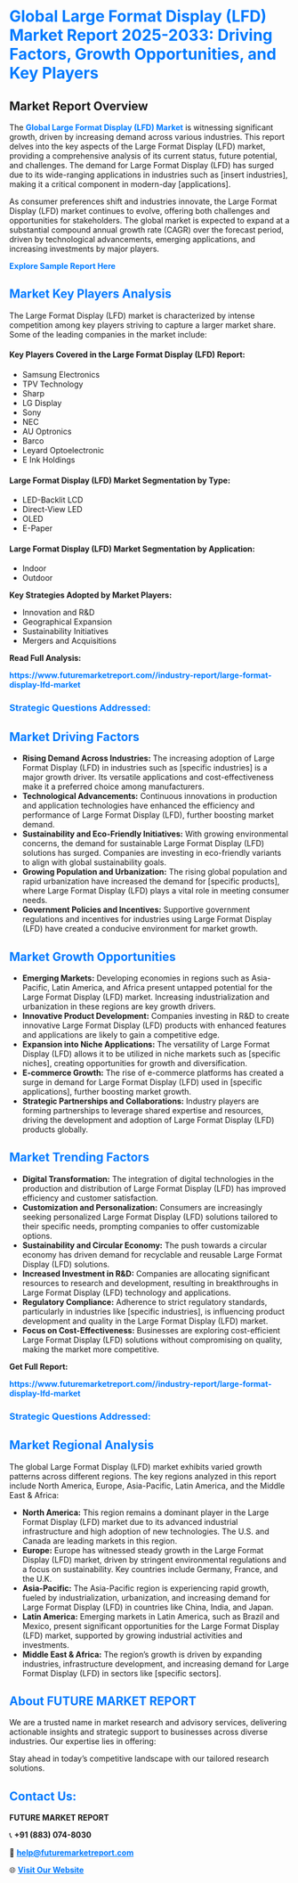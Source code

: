 <h1 style="color: #007BFF;">Global Large Format Display (LFD) Market Report 2025-2033: Driving Factors, Growth Opportunities, and Key Players</h1>

<section id="overview">
<h2>Market Report Overview</h2>
<p>The <a href="https://www.futuremarketreport.com//industry-report/large-format-display-lfd-market" style="color: #007BFF; text-decoration: none;"><strong>Global Large Format Display (LFD) Market</strong></a> is witnessing significant growth, driven by increasing demand across various industries. This report delves into the key aspects of the Large Format Display (LFD) market, providing a comprehensive analysis of its current status, future potential, and challenges. The demand for Large Format Display (LFD) has surged due to its wide-ranging applications in industries such as [insert industries], making it a critical component in modern-day [applications].</p>
<p>As consumer preferences shift and industries innovate, the Large Format Display (LFD) market continues to evolve, offering both challenges and opportunities for stakeholders. The global market is expected to expand at a substantial compound annual growth rate (CAGR) over the forecast period, driven by technological advancements, emerging applications, and increasing investments by major players.</p>
</section>

<section id="overview">
<p><a href="https://www.futuremarketreport.com//request-sample/reportId=76777" style="color: #007BFF; text-decoration: none;"><strong>Explore Sample Report Here</strong></a></p>
</section>

<section id="key-players">
<h2 style="color: #007BFF;">Market Key Players Analysis</h2>
<p>The Large Format Display (LFD) market is characterized by intense competition among key players striving to capture a larger market share. Some of the leading companies in the market include:</p>
<h4>Key Players Covered in the Large Format Display (LFD) Report:</h4>
<ul><li>Samsung Electronics</li><li>TPV Technology</li><li>Sharp</li><li>LG Display</li><li>Sony</li><li>NEC</li><li>AU Optronics</li><li>Barco</li><li>Leyard Optoelectronic</li><li>E Ink Holdings</li></ul>
<h4>Large Format Display (LFD) Market Segmentation by Type:</h4>
<ul><li>LED-Backlit LCD</li><li>Direct-View LED</li><li>OLED</li><li>E-Paper</li></ul>

<h4>Large Format Display (LFD) Market Segmentation by Application:</h4>
<ul><li>Indoor</li><li>Outdoor</li></ul>
<p><strong>Key Strategies Adopted by Market Players:</strong></p>
<ul>
<li>Innovation and R&D</li>
<li>Geographical Expansion</li>
<li>Sustainability Initiatives</li>
<li>Mergers and Acquisitions</li>
</ul>
</section>

<section>
<p><strong>Read Full Analysis: </strong></p><a href="https://www.futuremarketreport.com//industry-report/large-format-display-lfd-market" style="color: #007BFF; text-decoration: none;"><strong>https://www.futuremarketreport.com//industry-report/large-format-display-lfd-market</strong></a>
<h3 style="color: #007BFF;">Strategic Questions Addressed:</h3>
</section>

<section id="driving-factors">
<h2 style="color: #007BFF;">Market Driving Factors</h2>
<ul>
<li><strong>Rising Demand Across Industries:</strong> The increasing adoption of Large Format Display (LFD) in industries such as [specific industries] is a major growth driver. Its versatile applications and cost-effectiveness make it a preferred choice among manufacturers.</li>
<li><strong>Technological Advancements:</strong> Continuous innovations in production and application technologies have enhanced the efficiency and performance of Large Format Display (LFD), further boosting market demand.</li>
<li><strong>Sustainability and Eco-Friendly Initiatives:</strong> With growing environmental concerns, the demand for sustainable Large Format Display (LFD) solutions has surged. Companies are investing in eco-friendly variants to align with global sustainability goals.</li>
<li><strong>Growing Population and Urbanization:</strong> The rising global population and rapid urbanization have increased the demand for [specific products], where Large Format Display (LFD) plays a vital role in meeting consumer needs.</li>
<li><strong>Government Policies and Incentives:</strong> Supportive government regulations and incentives for industries using Large Format Display (LFD) have created a conducive environment for market growth.</li>
</ul>
</section>

<section id="growth-opportunities">
<h2 style="color: #007BFF;">Market Growth Opportunities</h2>
<ul>
<li><strong>Emerging Markets:</strong> Developing economies in regions such as Asia-Pacific, Latin America, and Africa present untapped potential for the Large Format Display (LFD) market. Increasing industrialization and urbanization in these regions are key growth drivers.</li>
<li><strong>Innovative Product Development:</strong> Companies investing in R&D to create innovative Large Format Display (LFD) products with enhanced features and applications are likely to gain a competitive edge.</li>
<li><strong>Expansion into Niche Applications:</strong> The versatility of Large Format Display (LFD) allows it to be utilized in niche markets such as [specific niches], creating opportunities for growth and diversification.</li>
<li><strong>E-commerce Growth:</strong> The rise of e-commerce platforms has created a surge in demand for Large Format Display (LFD) used in [specific applications], further boosting market growth.</li>
<li><strong>Strategic Partnerships and Collaborations:</strong> Industry players are forming partnerships to leverage shared expertise and resources, driving the development and adoption of Large Format Display (LFD) products globally.</li>
</ul>
</section>

<section id="trending-factors">
<h2 style="color: #007BFF;">Market Trending Factors</h2>
<ul>
<li><strong>Digital Transformation:</strong> The integration of digital technologies in the production and distribution of Large Format Display (LFD) has improved efficiency and customer satisfaction.</li>
<li><strong>Customization and Personalization:</strong> Consumers are increasingly seeking personalized Large Format Display (LFD) solutions tailored to their specific needs, prompting companies to offer customizable options.</li>
<li><strong>Sustainability and Circular Economy:</strong> The push towards a circular economy has driven demand for recyclable and reusable Large Format Display (LFD) solutions.</li>
<li><strong>Increased Investment in R&D:</strong> Companies are allocating significant resources to research and development, resulting in breakthroughs in Large Format Display (LFD) technology and applications.</li>
<li><strong>Regulatory Compliance:</strong> Adherence to strict regulatory standards, particularly in industries like [specific industries], is influencing product development and quality in the Large Format Display (LFD) market.</li>
<li><strong>Focus on Cost-Effectiveness:</strong> Businesses are exploring cost-efficient Large Format Display (LFD) solutions without compromising on quality, making the market more competitive.</li>
</ul>
</section>

<section>
<p><strong>Get Full Report: </strong></p><a href="https://www.futuremarketreport.com//industry-report/large-format-display-lfd-market" style="color: #007BFF; text-decoration: none;"><strong>https://www.futuremarketreport.com//industry-report/large-format-display-lfd-market</strong></a>
<h3 style="color: #007BFF;">Strategic Questions Addressed:</h3>
</section>


<section id="regional-analysis">
<h2 style="color: #007BFF;">Market Regional Analysis</h2>
<p>The global Large Format Display (LFD) market exhibits varied growth patterns across different regions. The key regions analyzed in this report include North America, Europe, Asia-Pacific, Latin America, and the Middle East & Africa:</p>
<ul>
<li><strong>North America:</strong> This region remains a dominant player in the Large Format Display (LFD) market due to its advanced industrial infrastructure and high adoption of new technologies. The U.S. and Canada are leading markets in this region.</li>
<li><strong>Europe:</strong> Europe has witnessed steady growth in the Large Format Display (LFD) market, driven by stringent environmental regulations and a focus on sustainability. Key countries include Germany, France, and the U.K.</li>
<li><strong>Asia-Pacific:</strong> The Asia-Pacific region is experiencing rapid growth, fueled by industrialization, urbanization, and increasing demand for Large Format Display (LFD) in countries like China, India, and Japan.</li>
<li><strong>Latin America:</strong> Emerging markets in Latin America, such as Brazil and Mexico, present significant opportunities for the Large Format Display (LFD) market, supported by growing industrial activities and investments.</li>
<li><strong>Middle East & Africa:</strong> The region’s growth is driven by expanding industries, infrastructure development, and increasing demand for Large Format Display (LFD) in sectors like [specific sectors].</li>
</ul>
</section>

<footer>
<h2 style="color: #007BFF;">About FUTURE MARKET REPORT</h2>
<p>We are a trusted name in market research and advisory services, delivering actionable insights and strategic support to businesses across diverse industries. Our expertise lies in offering:</p>

<p>Stay ahead in today’s competitive landscape with our tailored research solutions.</p>

<h2 style="color: #007BFF;">Contact Us:</h2>
<p><strong>FUTURE MARKET REPORT</strong></p>
<p>📞 <strong>+91 (883) 074-8030</strong></p>
<p>📧 <strong><a href="mailto:help@futuremarketreport.com" style="color: #007BFF;">help@futuremarketreport.com</a></strong></p>
<p>🌐 <strong><a href="https://www.futuremarketreport.com/" style="color: #007BFF;">Visit Our Website</a></strong></p>
</footer>
